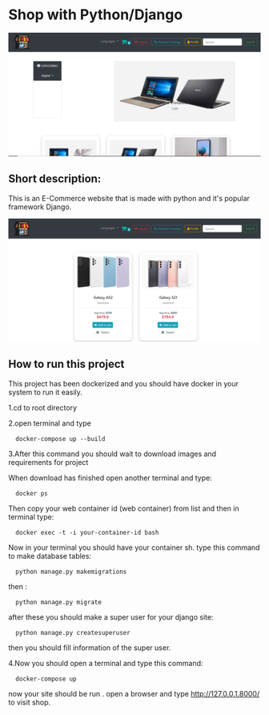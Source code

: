 
# Shop with Python/Django
![alt text](https://github.com/AliHassani-128/Shop/blob/main/media/shop_test_img.png?raw=true)

## Short description:
This is an E-Commerce website that is made with python and it's popular framework Django.

![alt text](https://github.com/AliHassani-128/Shop/blob/main/media/shop_test_image.png?raw=true)
## How to run this project

This project has been dockerized and you should have docker in your system to run it easily.


1.cd to root directory

2.open terminal and type

```http
  docker-compose up --build
```

3.After this command you should wait to download images and requirements for project

When download has finished open another terminal and type:

```http
  docker ps
```

Then copy your web container id (web container) from list and then in terminal type:

```http
  docker exec -t -i your-container-id bash
```

Now in your terminal you should have your container sh.
type this command to make database tables:


```http
  python manage.py makemigrations
```
then :

```http
  python manage.py migrate
```

after these you should make a super user for your django site:

```http
  python manage.py createsuperuser
```
then you should fill information of the super user.

4.Now you should open a terminal and type this command:
```http
  docker-compose up
```
now your site should be run .
open a browser and type http://127.0.0.1.8000/ to visit shop.












